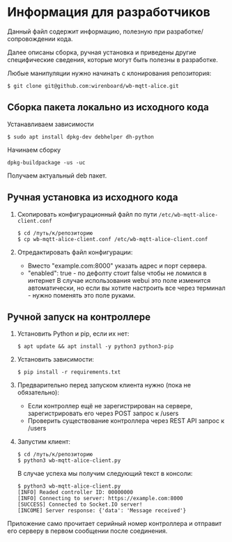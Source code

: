 # Информация для разработчиков

Данный файл содержит информацию, полезную при разработке/сопровождении кода.

Далее описаны сборка, ручная установка и приведены другие специфические
сведения, которые могут быть полезны в разработке.

Любые манипуляции нужно начинать с клонирования репозитория:

```terminal
$ git clone git@github.com:wirenboard/wb-mqtt-alice.git
```


## Сборка пакета локально из исходного кода

Устанавливаем зависимости

```terminal
$ sudo apt install dpkg-dev debhelper dh-python
```

Начинаем сборку

```terminal
dpkg-buildpackage -us -uc
```

Получаем актуальный deb пакет.

## Ручная установка из исходного кода

1. Скопировать конфигурационный файл по пути `/etc/wb-mqtt-alice-client.conf`

   ```terminal
   $ cd /путь/к/репозиторию
   $ cp wb-mqtt-alice-client.conf /etc/wb-mqtt-alice-client.conf
   ```

2. Отредактировать файл конфигурации:

   - Вместо "example.com:8000" указать адрес и порт сервера.
   - "enabled": true - по дефолту стоит false чтобы не ломился в интернет
   В случае использования webui это поле изменится автоматически, но если
   вы хотите настроить все через терминал - нужно поменять это поле руками.

## Ручной запуск на контроллере

1. Установить Python и pip, если их нет:

   ```terminal
   $ apt update && apt install -y python3 python3-pip
   ```

2. Установить зависимости:

   ```terminal
   $ pip install -r requirements.txt
   ```

3. Предварительно перед запуском клиента нужно (пока не обязательно):

   - Если контроллер ещё не зарегистрирован на сервере, зарегистрировать
     его через POST запрос к /users
   - Проверить существование контроллера через REST API запрос к /users

4. Запустим клиент:

   ```terminal
   $ cd /путь/к/репозиторию
   $ python3 wb-mqtt-alice-client.py
   ```

   В случае успеха мы получим следующий текст в консоли:

   ```terminal
   $ python3 wb-mqtt-alice-client.py
   [INFO] Readed controller ID: 00000000
   [INFO] Connecting to server: https://example.com:8000
   [SUCCESS] Connected to Socket.IO server!
   [INCOME] Server response: {'data': 'Message received'}
   ```

Приложение само прочитает серийный номер контроллера и отправит его серверу
в первом сообщении после соединения.
